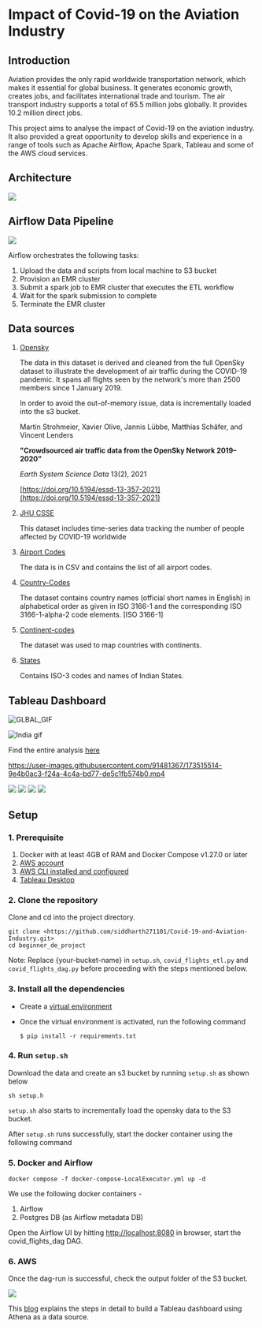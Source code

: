 # Impact of Covid-19 on the Aviation Industry

## Introduction
Aviation provides the only rapid worldwide transportation network, which makes it essential for global business. It generates economic growth, creates jobs, and facilitates international trade and tourism. The air transport industry supports a total of 65.5 million jobs globally. It provides 10.2 million direct jobs.

This project aims to analyse the impact of Covid-19 on the aviation industry. It also provided a great opportunity to develop skills and experience in a range of tools such as Apache Airflow, Apache Spark, Tableau and some of the AWS cloud services.

## Architecture

<p align="left">
    <img src="https://github.com/siddharth271101/Covid-19-and-Aviation-Industry/blob/main/assets/images/Final-architecture.png">
</p>

## Airflow Data Pipeline
<p align="left">
    <img src="https://github.com/siddharth271101/Covid-19-and-Aviation-Industry/blob/main/assets/images/Airflow_graph_view.png">
</p>

Airflow orchestrates the following tasks:

1. Upload the data and scripts from local machine to S3 bucket
2. Provision an EMR cluster
3. Submit a spark job to EMR cluster that executes the ETL workflow
4. Wait for the spark submission to complete
5. Terminate the EMR cluster


## Data sources


1. [Opensky](https://zenodo.org/record/6603766)

    The data in this dataset is derived and cleaned from the full OpenSky dataset to illustrate the development of air traffic during the COVID-19 pandemic. It spans all flights seen by the network's more than 2500 members since 1 January 2019.

    In order to avoid the out-of-memory issue, data is incrementally loaded into the s3 bucket.

    Martin Strohmeier, Xavier Olive, Jannis Lübbe, Matthias Schäfer, and Vincent Lenders

    **"Crowdsourced air traffic data from the OpenSky Network 2019–2020"**

    *Earth System Science Data* 13(2), 2021

    [https://doi.org/10.5194/essd-13-357-2021](https://doi.org/10.5194/essd-13-357-2021)

2. [JHU CSSE](https://github.com/CSSEGISandData/COVID-19)

    This dataset includes time-series data tracking the number of people affected by COVID-19 worldwide

3. [Airport Codes](https://datahub.io/core/airport-codes)

    The data is in CSV and contains the list of all airport codes.

4. [Country-Codes](https://datahub.io/core/country-list)

    The dataset contains country names (official short names in English) in alphabetical order as given in ISO 3166-1 and the corresponding ISO 3166-1-alpha-2 code elements. [ISO 3166-1]

5. [Continent-codes](https://www.kaggle.com/datasets/andradaolteanu/country-mapping-iso-continent-region)

    The dataset was used to map countries with continents.

6. [States](https://www.kaggle.com/datasets/arjunaraoc/india-states)

    Contains ISO-3 codes and names of Indian States.

## Tableau Dashboard 
![GLBAL_GIF](https://user-images.githubusercontent.com/91481367/173543706-e313e8ed-27d7-4586-9989-3f33630e9a48.gif)

![India gif](https://user-images.githubusercontent.com/91481367/173548616-e16ec8b7-9cb9-4e13-9c98-005c99466a18.gif)

Find the entire analysis [here](https://github.com/siddharth271101/Covid-19-and-Aviation-Industry/blob/main/assets/images/Tableau/Final.pdf)

https://user-images.githubusercontent.com/91481367/173515514-9e4b0ac3-f24a-4c4a-bd77-de5c1fb574b0.mp4


<p align="left">
    <img src="https://github.com/Benak961/Covid-19-and-Aviation-Industry/blob/main/assets/images/screencapture-prod-apnortheast-a-online-tableau-2022-06-11-21_41_17.png">
    <img src="https://github.com/Benak961/Covid-19-and-Aviation-Industry/blob/main/assets/images/screencapture-prod-apnortheast-a-online-tableau-2022-06-11-21_39_59.png">
    <img src="https://github.com/Benak961/Covid-19-and-Aviation-Industry/blob/main/assets/images/screencapture-prod-apnortheast-a-online-tableau-2022-06-11-21_49_06.png">
    <img src="https://github.com/Benak961/Covid-19-and-Aviation-Industry/blob/main/assets/images/screencapture-prod-apnortheast-a-online-tableau-2022-06-11-21_43_00.png">
    
    
    
</p>



## Setup
### 1. Prerequisite

1. Docker with at least 4GB of RAM and Docker Compose v1.27.0 or later
2. [AWS account](https://aws.amazon.com/)
3. [AWS CLI installed and configured](https://docs.aws.amazon.com/cli/latest/userguide/cli-chap-welcome.html)
4. [Tableau Desktop](https://www.tableau.com/products/desktop)

### 2. Clone the repository

Clone and cd into the project directory.

```
git clone <https://github.com/siddharth271101/Covid-19-and-Aviation-Industry.git>
cd beginner_de_project
```
Note: Replace {your-bucket-name} in `setup.sh`, `covid_flights_etl.py` and `covid_flights_dag.py` before proceeding with the steps mentioned below.

### 3. Install all the dependencies

- Create a [virtual environment](https://packaging.python.org/en/latest/guides/installing-using-pip-and-virtual-environments/)
- Once the virtual environment is activated, run the following command
    
    ``` 
    $ pip install -r requirements.txt
    ```
### 4. Run `setup.sh` 

Download the data and create an s3 bucket by running `setup.sh` as shown below

```
sh setup.h
```

`setup.sh` also starts to incrementally load the opensky data to the S3 bucket.

After `setup.sh` runs successfully, start the docker container using the following command

### 5. Docker and Airflow

```
docker compose -f docker-compose-LocalExecutor.yml up -d
```

We use the following docker containers -

1. Airflow
2. Postgres DB (as Airflow metadata DB)

Open the Airflow UI by hitting [http://localhost:8080](http://localhost:8080/) in browser, start the covid_flights_dag DAG.

### 6. AWS

Once the dag-run is successful, check the output folder of the S3 bucket.

<p align="left">
    <img src="https://github.com/siddharth271101/Covid-19-and-Aviation-Industry/blob/main/assets/images/S3_outputdir.png">
</p>

This [blog](https://aws.amazon.com/blogs/big-data/building-aws-data-lake-visualizations-with-amazon-athena-and-tableau/) explains the steps in detail to build a Tableau dashboard using Athena as a data source.

